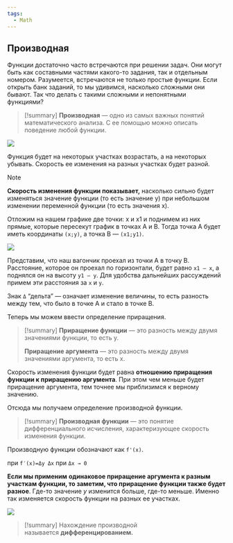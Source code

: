 ```yaml
---
tags:
  - Math
---
```

## **Производная**

Функции достаточно часто встречаются при решении задач. Они могут быть как составными частями какого-то задания, так и отдельным номером. Разумеется, встречаются не только простые функции. Если открыть банк заданий, то мы удивимся, насколько сложными они бывают. Так что делать с такими сложными и непонятными функциями? 


> [!summary] 
>**Производная** — одно из самых важных понятий математического анализа. С ее помощью можно описать поведение любой функции.

![](https://umschool.net/library/wp-content/uploads/2022/04/2-logo-6-1024x666.png)

Функция будет на некоторых участках возрастать, а на некоторых убывать. Скорость ее изменения на разных участках будет разной. 

> [!note] 
>**Скорость изменения функции показывает,** насколько сильно будет изменяться значение функции (то есть значение у) при небольшом изменении переменной функции (то есть значения х). 

Отложим на нашем графике две точки: х и х1 и поднимем из них прямые, которые пересекут график в точках А и В. Тогда точка А будет иметь координаты `(х;у)`, а точка В — `(х1;у1)`. 

![](https://umschool.net/library/wp-content/uploads/2022/04/3-logo-8-1024x666.png)

Представим, что наш вагончик проехал из точки А в точку В. Расстояние, которое он проехал по горизонтали, будет равно `х1 — х`, а поднялся он на высоту `у1 — у`. Для удобства дальнейших рассуждений примем эти расстояния за `х` и `у`. 

Знак `Δ` “дельта” — означает изменение величины, то есть разность между тем, что было в точке А и стало в точке В.

Теперь мы можем ввести определение приращения. 

> [!summary] 
> **Приращение функции** — это разность между двумя значениями функции, то есть у.
> 
> **Приращение аргумента** — это разность между двумя значениями аргумента, то есть х.

Скорость изменения функции будет равна **отношению приращения функции к приращению аргумента**. При этом чем меньше будет приращение аргумента, тем точнее мы приблизимся к верному значению. 

Отсюда мы получаем определение производной функции. 

> [!summary] 
> **Производная функции** — это понятие дифференциального исчисления, характеризующее скорость изменения функции. 

Производную функции обозначают как `f'(x)`. 

при `f′(x)=Δy Δx` при `Δx → 0`

**Если мы применим** **одинаковое приращение аргумента к разным участкам функции, то заметим, что приращение функции также будет разное**. Где-то значение _у_ изменится больше, где-то меньше. Именно так изменяется скорость функции на разных ее участках. 

![](https://umschool.net/library/wp-content/uploads/2022/04/4-logo-5-1024x666.png)

> [!summary] 
> Нахождение производной называется **дифференцированием.**